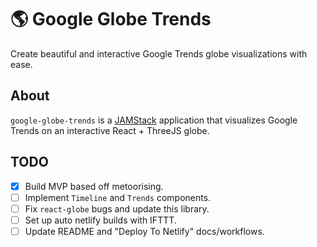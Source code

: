 # 🌎 Google Globe Trends

Create beautiful and interactive Google Trends globe visualizations with ease.

## About

`google-globe-trends` is a [JAMStack](https://jamstack.org/) application that visualizes Google Trends on an interactive React + ThreeJS globe.

## TODO

- [x] Build MVP based off metoorising.
- [ ] Implement `Timeline` and `Trends` components.
- [ ] Fix `react-globe` bugs and update this library.
- [ ] Set up auto netlify builds with IFTTT.
- [ ] Update README and "Deploy To Netlify" docs/workflows.
